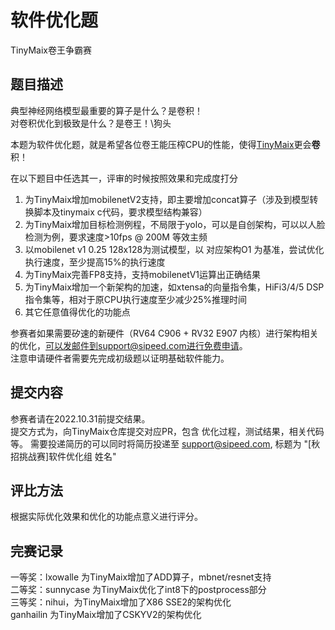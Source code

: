 # 软件优化题
TinyMaix卷王争霸赛

## 题目描述
典型神经网络模型最重要的算子是什么？是卷积！   
对卷积优化到极致是什么？是卷王！\狗头   

本题为软件优化题，就是希望各位卷王能压榨CPU的性能，使得[TinyMaix](https://github.com/sipeed/TinyMaix)更会**卷**积！

在以下题目中任选其一，评审的时候按照效果和完成度打分
1. 为TinyMaix增加mobilenetV2支持，即主要增加concat算子（涉及到模型转换脚本及tinymaix c代码，要求模型结构兼容）
2. 为TinyMaix增加目标检测例程，不局限于yolo，可以是自创架构，可以以人脸检测为例，要求速度>10fps @ 200M 等效主频
3. 以mobilenet v1 0.25 128x128为测试模型，以 对应架构O1 为基准，尝试优化执行速度，至少提高15%的执行速度
4. 为TinyMaix完善FP8支持，支持mobilenetV1运算出正确结果
5. 为TinyMaix增加一个新架构的加速，如xtensa的向量指令集，HiFi3/4/5 DSP指令集等，相对于原CPU执行速度至少减少25%推理时间
6. 其它任意值得优化的功能点

参赛者如果需要矽速的新硬件（RV64 C906 + RV32 E907 内核）进行架构相关的优化，可以发邮件到support@sipeed.com进行免费申请。   
注意申请硬件者需要先完成初级题以证明基础软件能力。  


## 提交内容
参赛者请在2022.10.31前提交结果。     
提交方式为，向TinyMaix仓库提交对应PR，包含 优化过程，测试结果，相关代码 等。
需要投递简历的可以同时将简历投递至 support@sipeed.com, 标题为 "[秋招挑战赛]软件优化组 姓名"  

## 评比方法
根据实际优化效果和优化的功能点意义进行评分。 

## 完赛记录
一等奖：lxowalle  为TinyMaix增加了ADD算子，mbnet/resnet支持   
二等奖：sunnycase 为TinyMaix优化了int8下的postprocess部分   
三等奖：nihui，为TinyMaix增加了X86 SSE2的架构优化   
        ganhailin 为TinyMaix增加了CSKYV2的架构优化   



